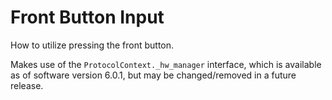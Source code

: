 # Front Button Input
How to utilize pressing the front button.

Makes use of the `ProtocolContext._hw_manager` interface, which is available as of software version 6.0.1, but may be changed/removed in a future release.
